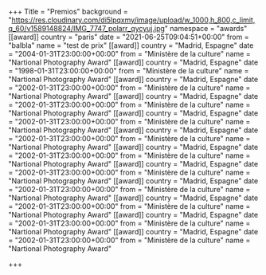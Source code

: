 +++
Title = "Premios"
background = "https://res.cloudinary.com/di5lpqxmy/image/upload/w_1000,h_800,c_limit,q_60/v1589148824/IMG_7747_polarr_qycyuj.jpg"
namespace = "awards"
[[award]]
country = "paris"
date = "2021-06-25T09:04:51+00:00"
from = "balbla"
name = "test de prix"
[[award]]
country = "Madrid, Espagne"
date = "2004-01-31T23:00:00+00:00"
from = "Ministère de la culture"
name = "Nartional Photography Award"
[[award]]
country = "Madrid, Espagne"
date = "1998-01-31T23:00:00+00:00"
from = "Ministère de la culture"
name = "Nartional Photography Award"
[[award]]
country = "Madrid, Espagne"
date = "2002-01-31T23:00:00+00:00"
from = "Ministère de la culture"
name = "Nartional Photography Award"
[[award]]
country = "Madrid, Espagne"
date = "2002-01-31T23:00:00+00:00"
from = "Ministère de la culture"
name = "Nartional Photography Award"
[[award]]
country = "Madrid, Espagne"
date = "2002-01-31T23:00:00+00:00"
from = "Ministère de la culture"
name = "Nartional Photography Award"
[[award]]
country = "Madrid, Espagne"
date = "2002-01-31T23:00:00+00:00"
from = "Ministère de la culture"
name = "Nartional Photography Award"
[[award]]
country = "Madrid, Espagne"
date = "2002-01-31T23:00:00+00:00"
from = "Ministère de la culture"
name = "Nartional Photography Award"
[[award]]
country = "Madrid, Espagne"
date = "2002-01-31T23:00:00+00:00"
from = "Ministère de la culture"
name = "Nartional Photography Award"
[[award]]
country = "Madrid, Espagne"
date = "2002-01-31T23:00:00+00:00"
from = "Ministère de la culture"
name = "Nartional Photography Award"
[[award]]
country = "Madrid, Espagne"
date = "2002-01-31T23:00:00+00:00"
from = "Ministère de la culture"
name = "Nartional Photography Award"
[[award]]
country = "Madrid, Espagne"
date = "2002-01-31T23:00:00+00:00"
from = "Ministère de la culture"
name = "Nartional Photography Award"
[[award]]
country = "Madrid, Espagne"
date = "2002-01-31T23:00:00+00:00"
from = "Ministère de la culture"
name = "Nartional Photography Award"

+++
